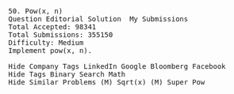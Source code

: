 <pre>
50. Pow(x, n)  
Question Editorial Solution  My Submissions
Total Accepted: 98341
Total Submissions: 355150
Difficulty: Medium
Implement pow(x, n).

Hide Company Tags LinkedIn Google Bloomberg Facebook
Hide Tags Binary Search Math
Hide Similar Problems (M) Sqrt(x) (M) Super Pow

</pre>

